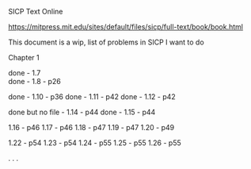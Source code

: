 

SICP Text Online

https://mitpress.mit.edu/sites/default/files/sicp/full-text/book/book.html

This document is a wip, list of problems in SICP I want to do

Chapter 1
 
done - 1.7         
done - 1.8 - p26

done - 1.10 - p36
done - 1.11 - p42
done - 1.12 - p42

done but no file - 1.14 - p44
done - 1.15 - p44

1.16 - p46
1.17 - p46
1.18 - p47
1.19 - p47
1.20 - p49

1.22 - p54
1.23 - p54
1.24 - p55
1.25 - p55
1.26 - p55




.
.
.
